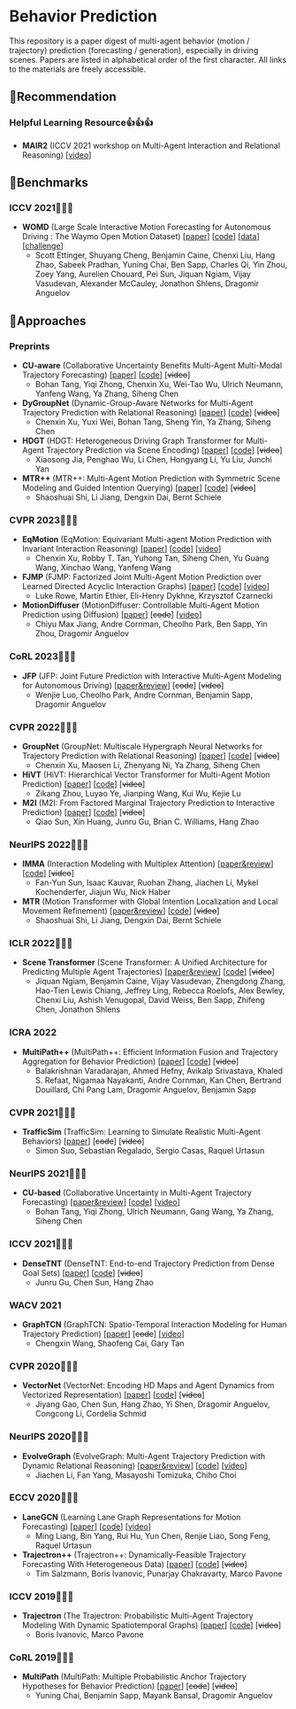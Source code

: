 # Behavior Prediction

This repository is a paper digest of multi-agent behavior (motion / trajectory) prediction (forecasting / generation), especially in driving scenes. Papers are listed in alphabetical order of the first character. All links to the materials are freely accessible.



## :star2:Recommendation

### Helpful Learning Resource:thumbsup::thumbsup::thumbsup:

- **MAIR2** (ICCV 2021 workshop on Multi-Agent Interaction and Relational Reasoning) [[video](https://www.youtube.com/playlist?list=PL6xm03jUOj8IA7OdWnjHXHCSfPWSZEIUS)]



## :bookmark:Benchmarks

### ICCV 2021:tada::tada::tada:

- **WOMD** (Large Scale Interactive Motion Forecasting for Autonomous Driving : The Waymo Open Motion Dataset) [[paper](https://arxiv.org/abs/2104.10133)] [[code](https://github.com/waymo-research/waymo-open-dataset)] [[data](https://waymo.com/open/data/motion/)] [[challenge](https://waymo.com/open/challenges/2023/motion-prediction/)]
  - Scott Ettinger, Shuyang Cheng, Benjamin Caine, Chenxi Liu, Hang Zhao, Sabeek Pradhan, Yuning Chai, Ben Sapp, Charles Qi, Yin Zhou, Zoey Yang, Aurelien Chouard, Pei Sun, Jiquan Ngiam, Vijay Vasudevan, Alexander McCauley, Jonathon Shlens, Dragomir Anguelov



## :bookmark:Approaches

### Preprints

- **CU-aware** (Collaborative Uncertainty Benefits Multi-Agent Multi-Modal Trajectory Forecasting) [[paper](https://arxiv.org/abs/2207.05195)] [[code](https://github.com/MediaBrain-SJTU/Collaborative-Uncertainty)] [~~video~~]
  - Bohan Tang, Yiqi Zhong, Chenxin Xu, Wei-Tao Wu, Ulrich Neumann, Yanfeng Wang, Ya Zhang, Siheng Chen
- **DyGroupNet** (Dynamic-Group-Aware Networks for Multi-Agent Trajectory Prediction with Relational Reasoning) [[paper](https://arxiv.org/abs/2206.13114)] [[code](https://github.com/MediaBrain-SJTU/GroupNet)] [~~video~~]
  - Chenxin Xu, Yuxi Wei, Bohan Tang, Sheng Yin, Ya Zhang, Siheng Chen
- **HDGT** (HDGT: Heterogeneous Driving Graph Transformer for Multi-Agent Trajectory Prediction via Scene Encoding) [[paper](https://arxiv.org/abs/2205.09753)] [[code](https://github.com/OpenPerceptionX/HDGT)] [~~video~~]
  - Xiaosong Jia, Penghao Wu, Li Chen, Hongyang Li, Yu Liu, Junchi Yan
- **MTR++** (MTR++: Multi-Agent Motion Prediction with Symmetric Scene Modeling and Guided Intention Querying) [[paper](https://arxiv.org/abs/2306.17770)] [[code](https://github.com/sshaoshuai/MTR)] [~~video~~]
  - Shaoshuai Shi, Li Jiang, Dengxin Dai, Bernt Schiele

### CVPR 2023:tada::tada::tada:
- **EqMotion** (EqMotion: Equivariant Multi-agent Motion Prediction with Invariant Interaction Reasoning) [[paper](https://arxiv.org/abs/2303.10876)] [[code](https://github.com/MediaBrain-SJTU/EqMotion)] [[video](https://www.youtube.com/watch?v=ROactuGU1YA)]
  - Chenxin Xu, Robby T. Tan, Yuhong Tan, Siheng Chen, Yu Guang Wang, Xinchao Wang, Yanfeng Wang
- **FJMP** (FJMP: Factorized Joint Multi-Agent Motion Prediction over Learned Directed Acyclic Interaction Graphs) [[paper](https://arxiv.org/abs/2211.16197)] [[code](https://github.com/RLuke22/FJMP)] [[video](https://www.youtube.com/watch?v=asmCOhPQuNw)]
  - Luke Rowe, Martin Ethier, Eli-Henry Dykhne, Krzysztof Czarnecki
- **MotionDiffuser** (MotionDiffuser: Controllable Multi-Agent Motion Prediction using Diffusion) [[paper](https://arxiv.org/abs/2306.03083)] [~~code~~] [[video](https://www.youtube.com/watch?v=IfGTZwm1abg)]
  - Chiyu Max Jiang, Andre Cornman, Cheolho Park, Ben Sapp, Yin Zhou, Dragomir Anguelov

### CoRL 2023:tada::tada::tada:
- **JFP** (JFP: Joint Future Prediction with Interactive Multi-Agent Modeling for Autonomous Driving) [[paper&review](https://openreview.net/forum?id=Y42uoIekm5b)] [~~code~~] [~~video~~]
  - Wenjie Luo, Cheolho Park, Andre Cornman, Benjamin Sapp, Dragomir Anguelov

### CVPR 2022:tada::tada::tada:
- **GroupNet** (GroupNet: Multiscale Hypergraph Neural Networks for Trajectory Prediction with Relational Reasoning) [[paper](https://arxiv.org/abs/2204.08770)] [[code](https://github.com/MediaBrain-SJTU/GroupNet)] [~~video~~]
  - Chenxin Xu, Maosen Li, Zhenyang Ni, Ya Zhang, Siheng Chen
- **HiVT** (HiVT: Hierarchical Vector Transformer for Multi-Agent Motion Prediction) [[paper](https://openaccess.thecvf.com/content/CVPR2022/html/Zhou_HiVT_Hierarchical_Vector_Transformer_for_Multi-Agent_Motion_Prediction_CVPR_2022_paper.html)] [[code](https://github.com/ZikangZhou/HiVT)] [~~video~~]
  - Zikang Zhou, Luyao Ye, Jianping Wang, Kui Wu, Kejie Lu
- **M2I** (M2I: From Factored Marginal Trajectory Prediction to Interactive Prediction) [[paper](https://arxiv.org/abs/2202.11884)] [[code](https://github.com/Tsinghua-MARS-Lab/M2I)] [~~video~~]
  - Qiao Sun, Xin Huang, Junru Gu, Brian C. Williams, Hang Zhao

### NeurIPS 2022:tada::tada::tada:
- **IMMA** (Interaction Modeling with Multiplex Attention) [[paper&review](https://openreview.net/forum?id=SeHslYhFx5-)] [[code](https://github.com/sunfanyunn/IMMA)] [~~video~~]
  - Fan-Yun Sun, Isaac Kauvar, Ruohan Zhang, Jiachen Li, Mykel Kochenderfer, Jiajun Wu, Nick Haber
- **MTR** (Motion Transformer with Global Intention Localization and Local Movement Refinement) [[paper&review](https://openreview.net/forum?id=9t-j3xDm7_Q)] [[code](https://github.com/sshaoshuai/MTR)] [~~video~~]
  - Shaoshuai Shi, Li Jiang, Dengxin Dai, Bernt Schiele

### ICLR 2022:tada::tada::tada:
- **Scene Transformer** (Scene Transformer: A Unified Architecture for Predicting Multiple Agent Trajectories) [[paper&review](https://openreview.net/forum?id=Wm3EA5OlHsG)] [[code](https://github.com/Chen-Albert-FENG/SceneTransformer)] [~~video~~]
  - Jiquan Ngiam, Benjamin Caine, Vijay Vasudevan, Zhengdong Zhang, Hao-Tien Lewis Chiang, Jeffrey Ling, Rebecca Roelofs, Alex Bewley, Chenxi Liu, Ashish Venugopal, David Weiss, Ben Sapp, Zhifeng Chen, Jonathon Shlens

### ICRA 2022
- **MultiPath++** (MultiPath++: Efficient Information Fusion and Trajectory Aggregation for Behavior Prediction) [[paper](https://arxiv.org/abs/2111.14973)] [[code](https://github.com/stepankonev/waymo-motion-prediction-challenge-2022-multipath-plus-plus)] [~~video~~]
  - Balakrishnan Varadarajan, Ahmed Hefny, Avikalp Srivastava, Khaled S. Refaat, Nigamaa Nayakanti, Andre Cornman, Kan Chen, Bertrand Douillard, Chi Pang Lam, Dragomir Anguelov, Benjamin Sapp

### CVPR 2021:tada::tada::tada:

- **TrafficSim** (TrafficSim: Learning to Simulate Realistic Multi-Agent Behaviors) [[paper](https://arxiv.org/abs/2101.06557)] [~~code~~] [~~video~~]
  - Simon Suo, Sebastian Regalado, Sergio Casas, Raquel Urtasun

### NeurIPS 2021:tada::tada::tada:

- **CU-based** (Collaborative Uncertainty in Multi-Agent Trajectory Forecasting) [[paper&review](https://openreview.net/forum?id=sO4tOk2lg9I)] [[code](https://github.com/MediaBrain-SJTU/Collaborative-Uncertainty)] [[video](https://www.youtube.com/watch?v=udlu7C0nX8o)]
  - Bohan Tang, Yiqi Zhong, Ulrich Neumann, Gang Wang, Ya Zhang, Siheng Chen

### ICCV 2021:tada::tada::tada:

- **DenseTNT** (DenseTNT: End-to-end Trajectory Prediction from Dense Goal Sets) [[paper](https://arxiv.org/abs/2108.09640)] [[code](https://github.com/Tsinghua-MARS-Lab/DenseTNT)] [~~video~~]
  - Junru Gu, Chen Sun, Hang Zhao

### WACV 2021

- **GraphTCN** (GraphTCN: Spatio-Temporal Interaction Modeling for Human Trajectory Prediction) [[paper](https://arxiv.org/abs/2003.07167)] [~~code~~] [[video](https://www.youtube.com/watch?v=Kq0K5DeBL9g)]
  - Chengxin Wang, Shaofeng Cai, Gary Tan

### CVPR 2020:tada::tada::tada:

- **VectorNet** (VectorNet: Encoding HD Maps and Agent Dynamics from Vectorized Representation) [[paper](https://arxiv.org/abs/2005.04259)] [[code](https://github.com/DQSSSSS/VectorNet)] [~~video~~]
  - Jiyang Gao, Chen Sun, Hang Zhao, Yi Shen, Dragomir Anguelov, Congcong Li, Cordelia Schmid

### NeurIPS 2020:tada::tada::tada:

- **EvolveGraph** (EvolveGraph: Multi-Agent Trajectory Prediction with Dynamic Relational Reasoning) [[paper&review](https://proceedings.neurips.cc/paper/2020/hash/e4d8163c7a068b65a64c89bd745ec360-Abstract.html)] [[code](https://github.com/huanshayun/EvolveGraph_realize)] [[video](https://slideslive.com/38941510/evolvegraph-multiagent-trajectory-prediction-with-dynamic-relational-reasoning)]
  - Jiachen Li, Fan Yang, Masayoshi Tomizuka, Chiho Choi

### ECCV 2020:tada::tada::tada:

- **LaneGCN** (Learning Lane Graph Representations for Motion Forecasting) [[paper](https://arxiv.org/abs/2007.13732)] [[code](https://github.com/uber-research/LaneGCN)] [[video](https://www.youtube.com/watch?v=nxRSZ7t5OW4)]
  - Ming Liang, Bin Yang, Rui Hu, Yun Chen, Renjie Liao, Song Feng, Raquel Urtasun
- **Trajectron++** (Trajectron++: Dynamically-Feasible Trajectory Forecasting With Heterogeneous Data) [[paper](https://arxiv.org/abs/2001.03093)] [[code](https://github.com/StanfordASL/Trajectron-plus-plus)] [~~video~~]
  - Tim Salzmann, Boris Ivanovic, Punarjay Chakravarty, Marco Pavone

### ICCV 2019:tada::tada::tada:

- **Trajectron** (The Trajectron: Probabilistic Multi-Agent Trajectory Modeling With Dynamic Spatiotemporal Graphs) [[paper](https://arxiv.org/abs/1810.05993)] [[code](https://github.com/StanfordASL/Trajectron)] [~~video~~]
  - Boris Ivanovic, Marco Pavone

### CoRL 2019:tada::tada::tada:

- **MultiPath** (MultiPath: Multiple Probabilistic Anchor Trajectory Hypotheses for Behavior Prediction) [[paper](https://arxiv.org/abs/1910.05449)] [~~code~~] [~~video~~]
  - Yuning Chai, Benjamin Sapp, Mayank Bansal, Dragomir Anguelov